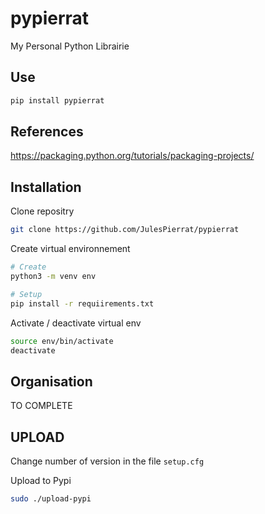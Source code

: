 # pypierrat
My Personal Python Librairie

## Use
```bash
pip install pypierrat
```

## References
https://packaging.python.org/tutorials/packaging-projects/

## Installation

Clone repositry
```bash
git clone https://github.com/JulesPierrat/pypierrat
```

Create virtual environnement
```bash
# Create
python3 -m venv env

# Setup
pip install -r requiirements.txt
```

Activate / deactivate virtual env
```bash
source env/bin/activate
deactivate
```

## Organisation

TO COMPLETE

## UPLOAD

Change number of version in the file `setup.cfg`
	
Upload to Pypi
```bash
sudo ./upload-pypi
```
